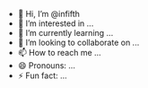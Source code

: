 - 👋 Hi, I’m @infifth
- 👀 I’m interested in ...
- 🌱 I’m currently learning ...
- 💞️ I’m looking to collaborate on ...
- 📫 How to reach me ...
- 😄 Pronouns: ...
- ⚡ Fun fact: ...

<!---
infifth/infifth is a ✨ special ✨ repository because its `README.md` (this file) appears on your GitHub profile.
You can click the Preview link to take a look at your changes.
--->

